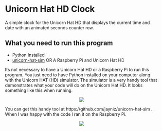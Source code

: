 # Unicorn Hat HD Clock
A simple clock for the Unicorn Hat HD that displays the current time and date with an animated seconds counter row. 

## What you need to run this program
* Python Installed
* [unicorn-hat-sim](https://github.com/jayniz/unicorn-hat-sim) OR A Raspberry Pi and Unicorn Hat HD

Its not necessary to have a Unicorn Hat HD or a Raspberry Pi to run this program. You just need to have Python installed on your computer along with the Unicorn HAT (HD) simulator. The simulator is a very handy tool that demonstrates what your code will do on the Unicorn Hat HD. It looks something like this when running.

<p align="center">
  <img src="https://raw.githubusercontent.com/jonathanmeaney/unicorn-hat-hd-clock/master/screenshot.png">
</p>
You can get this handy tool at https://github.com/jayniz/unicorn-hat-sim . When I was happy with the code I ran it on the Raspberry Pi.
<p align="center">
  <img src="https://raw.githubusercontent.com/jonathanmeaney/unicorn-hat-hd-clock/master/real-life.jpg">
</p>

